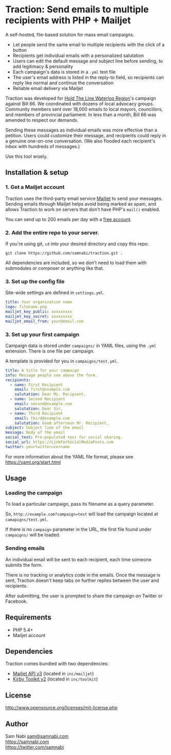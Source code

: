 # Traction: Send emails to multiple recipients with PHP + Mailjet

A self-hosted, file-based solution for mass email campaigns.

- Let people send the same email to multiple recipients with the click of a button
- Recipients get individual emails with a personalized salutation
- Users can edit the default message and subject line before sending, to add legitimacy & personality
- Each campaign's data is stored in a `.yml` text file
- The user's email address is listed in the reply-to field, so recipients can reply like normal and continue the conversation
- Reliable email delivery via Mailjet

Traction was developed for [Hold The Line Waterloo Region](https://holdthelinewr.org)'s campaign against Bill 66. We coordinated with dozens of local advocacy groups. Community members sent over 18,000 emails to local mayors, councillors, and members of provincial parliament. In less than a month, Bill 66 was amended to respect our demands.

Sending these messages as individual emails was more effective than a petition. Users could customize their message, and recipients could reply in a genuine one-on-one conversation. (We also flooded each recipient's inbox with hundreds of messages.)

Use this tool wisely.

## Installation & setup

### 1. Get a Mailjet account

Traction uses the third-party email service [Mailjet](https://mailjet.com) to send your messages. Sending emails through Mailjet helps avoid being marked as spam, and allows Traction to work on servers that don't have PHP's `mail()` enabled.

You can send up to 200 emails per day with a [free account](https://www.mailjet.com/pricing/). 

### 2. Add the entire repo to your server.

If you're using git, `cd` into your desired directory and copy this repo:

````
git clone https://github.com/samnabi/traction.git .
````

All dependencies are included, so we don't need to load them with submodules or composer or anything like that.

### 3. Set up the config file

Site-wide settings are defined in `settings.yml`.

```yaml
title: Your organization name
logo: filename.png
mailjet_key_public: xxxxxxxxx
mailjet_key_secret: xxxxxxxxx
mailjet_email_from: your@email.com
```

### 3. Set up your first campaign

Campaign data is stored under `campaigns/` in YAML files, using the `.yml` extension. There is one file per campaign.

A template is provided for you in `campaigns/test.yml`.

```yaml
title: A title for your campaign
info: Message people see above the form.
recipients:
  - name: First Recipient
    email: first@example.com
    salutation: Dear Ms. Recipient,
  - name: Second Recipient
    email: second@example.com
    salutation: Dear Sir,
  - name: Third Recipient
    email: third@example.com
    salutation: Good afternoon Mr. Recipient,
subject: Subject line of the email
message: Body of the email
social_text: Pre-populated text for social sharing.
social_url: https://LinkForSocialMediaPosts.com
twitter: yourtwitterusername
```

For more information about the YAML file format, please see <https://yaml.org/start.html>

## Usage

### Loading the campaign

To load a particular campaign, pass its filename as a query parameter.

So, `http://example.com?campaign=test` will load the campaign located at `camapigns/test.yml`.

If there is no `campaign` parameter in the URL, the first file found under `campaigns/` will be loaded.

### Sending emails

An individual email will be sent to each recipient, each time someone submits the form.

There is no tracking or analytics code in the emails. Once the message is sent, Traction doesn't keep tabs on further replies between the user and recipients.

After submitting, the user is prompted to share the campaign on Twitter or Facebook.


## Requirements

- PHP 5.4+
- Mailjet account


## Dependencies

Traction comes bundled with two dependencies:

- [Mailjet API v3](https://github.com/mailjet/mailjet-apiv3-php) (located in `inc/mailjet`)
- [Kirby Toolkit v2](https://github.com/getkirby-v2/toolkit) (located in `inc/toolkit`)


## License 

<http://www.opensource.org/licenses/mit-license.php>


## Author

Sam Nabi
<sam@samnabi.com>  
<https://samnabi.com>  
<https://twitter.com/samnabi>
